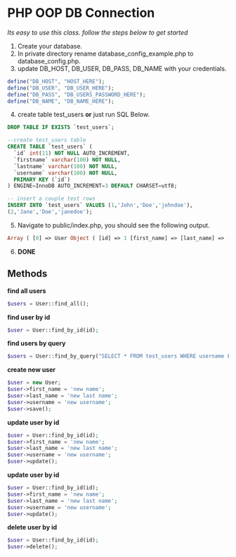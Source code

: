# PHP OOP DB Connection

*Its easy to use this class. follow the steps below to get started*

1. Create your database.
2. In private directory rename database_config_example.php to database_config.php.
3. update DB_HOST, DB_USER, DB_PASS, DB_NAME with your credentials.

```php
define("DB_HOST", "HOST_HERE");
define("DB_USER", "DB_USER_HERE");
define("DB_PASS", "DB_USERS_PASSWORD_HERE");
define("DB_NAME", "DB_NAME_HERE");
```

4. create table test_users **or** just run SQL Below.

```sql
DROP TABLE IF EXISTS `test_users`;

--create test_users table
CREATE TABLE `test_users` (
  `id` int(11) NOT NULL AUTO_INCREMENT,
  `firstname` varchar(100) NOT NULL,
  `lastname` varchar(100) NOT NULL,
  `username` varchar(100) NOT NULL,
  PRIMARY KEY (`id`)
) ENGINE=InnoDB AUTO_INCREMENT=3 DEFAULT CHARSET=utf8;

-- insert a couple test rows
INSERT INTO `test_users` VALUES (1,'John','Doe','johndoe'),
(2,'Jane','Doe','janedoe');
```

5. Navigate to public/index.php, you should see the following output.
```php
Array ( [0] => User Object ( [id] => 1 [first_name] => [last_name] => [username] => johndoe ) [1] => User Object ( [id] => 2 [first_name] => [last_name] => [username] => janedoe ) )
```

6. **DONE**

## Methods

**find all users**
```php
$users = User::find_all();
```


**find user by id**
```php
$user = User::find_by_id(id);
```

**find users by query**
```php
$users = User::find_by_query("SELECT * FROM test_users WHERE username LIKE 'J%' ");
```

**create new user**
```php
$user = new User;
$user->first_name = 'new name';
$user->last_name = 'new last name';
$user->username = 'new username';
$user->save();
```

**update user by id**
```php
$user = User::find_by_id(id);
$user->first_name = 'new name';
$user->last_name = 'new last name';
$user->username = 'new username';
$user->update();
```

**update user by id**
```php
$user = User::find_by_id(id);
$user->first_name = 'new name';
$user->last_name = 'new last name';
$user->username = 'new username';
$user->update();
```

**delete user by id**
```php
$user = User::find_by_id(id);
$user->delete();
```

